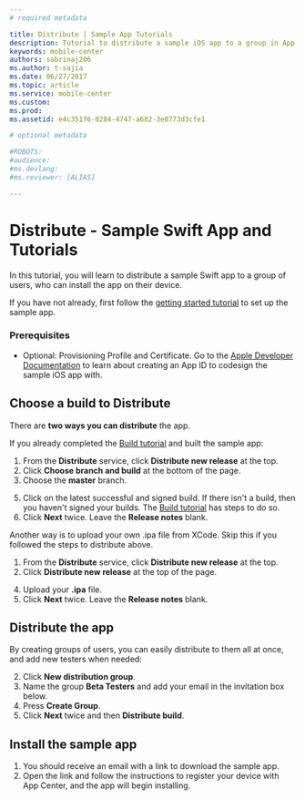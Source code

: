 ```yaml
---
# required metadata

title: Distribute | Sample App Tutorials
description: Tutorial to distribute a sample iOS app to a group in App Center.
keywords: mobile-center
authors: sabrinaj206
ms.author: t-sajia
ms.date: 06/27/2017
ms.topic: article
ms.service: mobile-center
ms.custom:
ms.prod:
ms.assetid: e4c351f6-0284-4747-a682-3e0773d3cfe1

# optional metadata

#ROBOTS:
#audience:
#ms.devlang:
#ms.reviewer: [ALIAS]

---
```


# Distribute - Sample Swift App and Tutorials
In this tutorial, you will learn to distribute a sample Swift app to a group of users, who can install the app on their device.

If you have not already, first follow the [getting started tutorial](getting-started.md) to set up the sample app.


### Prerequisites
 - Optional: Provisioning Profile and Certificate. Go to the [Apple Developer Documentation](https://developer.apple.com/library/content/documentation/IDEs/Conceptual/AppDistributionGuide/MaintainingProfiles/MaintainingProfiles.html) to learn about creating an App ID to codesign the sample iOS app with.

## Choose a build to Distribute
There are **two ways you can distribute** the app.

If you already completed the [Build tutorial](build.md) and built the sample app:
1. From the **Distribute** service, click **Distribute new release** at the top.
2. Click **Choose branch and build** at the bottom of the page.
4. Choose the **master** branch.  
  <!--![Distribute build from branch](images/build_from_branch_ios.png)-->
5. Click on the latest successful and signed build. If there isn't a build, then you haven't signed your builds. The [Build tutorial](build.md) has steps to do so.
6. Click **Next** twice. Leave the **Release notes** blank.

Another way is to upload your own .ipa file from XCode. Skip this if you followed the steps to distribute above.
1. From the **Distribute** service, click **Distribute new release** at the top.
2. Click **Distribute new release** at the top of the page.
  <!--![Distribute .ipa file](images/upload_new_build_ios.png)-->
4. Upload your **.ipa** file.
5. Click **Next** twice. Leave the **Release notes** blank.

## Distribute the app

By creating groups of users, you can easily distribute to them all at once, and add new testers when needed:

2. Click **New distribution group**.
3. Name the group **Beta Testers** and add your email in the invitation box below.
4. Press **Create Group**.
6. Click **Next** twice and then **Distribute build**.

## Install the sample app
1. You should receive an email with a link to download the sample app.
2. Open the link and follow the instructions to register your device with App Center, and the app will begin installing.

